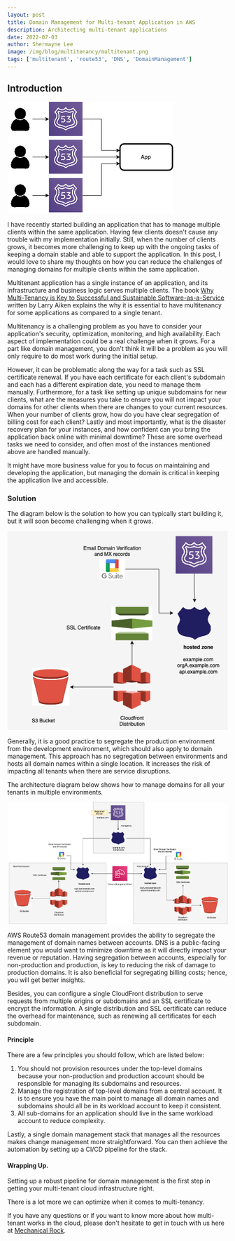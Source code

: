 ```yaml
---
layout: post
title: Domain Management for Multi-tenant Application in AWS
description: Architecting multi-tenant applications
date: 2022-07-03
author: Shermayne Lee
image: /img/blog/multitenancy/multitenant.png
tags: ['multitenant', 'route53', 'DNS', 'DomainManagement']
---
```



## Introduction

![Domain Management Multitenant](/img/blog/domain-management/multitenantDNS.png)

I have recently started building an application that has to manage multiple clients within the same application. Having few clients doesn't cause any trouble with my implementation initially. Still, when the number of clients grows, it becomes more challenging to keep up with the ongoing tasks of keeping a domain stable and able to support the application. In this post, I would love to share my thoughts on how you can reduce the challenges of managing domains for multiple clients within the same application.


Multitenant application has a single instance of an application, and its infrastructure and business logic serves multiple clients. The book [Why Multi-Tenancy is Key to Successful and Sustainable Software-as-a-Service](https://books.apple.com/us/book/why-multi-tenancy-is-key-to-successful-and/id419723802) written by Larry Aiken explains the why it is essential to have multitenancy for some applications as compared to a single tenant.


Multitenancy is a challenging problem as you have to consider your application's security, optimization, monitoring, and high availability. Each aspect of implementation could be a real challenge when it grows. For a part like domain management, you don't think it will be a problem as you will only require to do most work during the initial setup. 

However, it can be problematic along the way for a task such as SSL certificate renewal. If you have each certificate for each client's subdomain and each has a different expiration date, you need to manage them manually. Furthermore, for a task like setting up unique subdomains for new clients, what are the measures you take to ensure you will not impact your domains for other clients when there are changes to your current resources. When your number of clients grow, how do you have clear segregation of billing cost for each client? Lastly and most importantly, what is the disaster recovery plan for your instances, and how confident can you bring the application back online with minimal downtime? These are some overhead tasks we need to consider, and often most of the instances mentioned above are handled manually. 

It might have more business value for you to focus on maintaining and developing the application, but managing the domain is critical in keeping the application live and accessible.

### Solution

The diagram below is the solution to how you can typically start building it, but it will soon become challenging when it grows.

![Domain Management Architecture ](/img/blog/domain-management/architectureSingleAccount.png)

Generally, it is a good practice to segregate the production environment from the development environment, which should also apply to domain management. This approach has no segregation between environments and hosts all domain names within a single location. It increases the risk of impacting all tenants when there are service disruptions. 

The architecture diagram below shows how to manage domains for all your tenants in multiple environments.  


![Domain Management Architecture ](/img/blog/domain-management/architectureDiagram.png)

AWS Route53 domain management provides the ability to segregate the management of domain names between accounts. DNS is a public-facing element you would want to minimize downtime as it will directly impact your revenue or reputation. Having segregation between accounts, especially for non-production and production, is key to reducing the risk of damage to production domains. It is also beneficial for segregating billing costs; hence, you will get better insights. 

Besides, you can configure a single CloudFront distribution to serve requests from multiple origins or subdomains and an SSL certificate to encrypt the information. A single distribution and SSL certificate can reduce the overhead for maintenance, such as renewing all certificates for each subdomain. 

#### Principle 

There are a few principles you should follow, which are listed below:

1. You should not provision resources under the top-level domains because your non-production and production account should be responsible for managing its subdomains and resources. 
2. Manage the registration of top-level domains from a central account. It is to ensure you have the main point to manage all domain names and subdomains should all be in its workload account to keep it consistent. 
3. All sub-domains for an application should live in the same workload account to reduce complexity. 

Lastly, a single domain management stack that manages all the resources makes change management more straightforward. You can then achieve the automation by setting up a CI/CD pipeline for the stack. 


#### Wrapping Up.

 Setting up a robust pipeline for domain management is the first step in getting your multi-tenant cloud infrastructure right. 

 There is a lot more we can optimize when it comes to multi-tenancy.  

 If you have any questions or if you want to know more about how multi-tenant works in the cloud, please don't hesitate to get in touch with us here at [Mechanical Rock](<(https://www.mechanicalrock.io/lets-get-started/)>).
